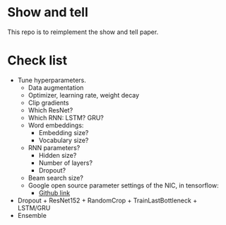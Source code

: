 # Show and tell
This repo is to reimplement the show and tell paper.

# Check list
* Tune hyperparameters.
	* Data augmentation
	* Optimizer, learning rate, weight decay
	* Clip gradients
	* Which ResNet?
	* Which RNN: LSTM? GRU?
	* Word embeddings:
		* Embedding size?
		* Vocabulary size?
	* RNN parameters?
		* Hidden size?
		* Number of layers?
		* Dropout?
	* Beam search size?
	* Google open source parameter settings of the NIC, in tensorflow:
		* [Github link](https://github.com/tensorflow/models/blob/master/research/im2txt/im2txt/configuration.py)
* Dropout + ResNet152 + RandomCrop + TrainLastBottleneck + LSTM/GRU
* Ensemble